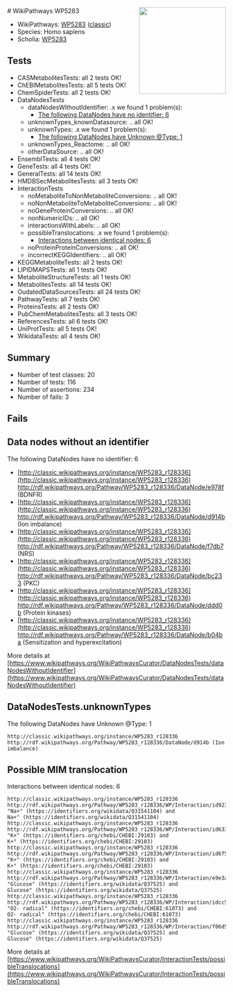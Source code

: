 <img style="float: right; width: 200px" src="https://upload.wikimedia.org/wikipedia/commons/thumb/8/83/Wplogo_with_text_500.png/640px-Wplogo_with_text_500.png" />
# WikiPathways WP5283

* WikiPathways: [WP5283](https://wikipathways.org/pathways/WP5283) ([classic](https://classic.wikipathways.org/instance/WP5283))
* Species: Homo sapiens
* Scholia: [WP5283](https://scholia.toolforge.org/wikipathways/WP5283)
## Tests
* CASMetabolitesTests: all 2 tests OK!
* ChEBIMetabolitesTests: all 5 tests OK!
* ChemSpiderTests: all 2 tests OK!
* DataNodesTests
    * dataNodesWithoutIdentifier: .x we found 1 problem(s):
        * [The following DataNodes have no identifier: 6](#d2d32fa5)
    * unknownTypes_knownDatasource: .. all OK!
    * unknownTypes: .x we found 1 problem(s):
        * [The following DataNodes have Unknown @Type: 1](#839973df)
    * unknownTypes_Reactome: .. all OK!
    * otherDataSource: .. all OK!
* EnsemblTests: all 4 tests OK!
* GeneTests: all 4 tests OK!
* GeneralTests: all 14 tests OK!
* HMDBSecMetabolitesTests: all 3 tests OK!
* InteractionTests
    * noMetaboliteToNonMetaboliteConversions: .. all OK!
    * noNonMetaboliteToMetaboliteConversions: .. all OK!
    * noGeneProteinConversions: .. all OK!
    * nonNumericIDs: .. all OK!
    * interactionsWithLabels: .. all OK!
    * possibleTranslocations: .x we found 1 problem(s):
        * [Interactions between identical nodes: 6](#1c11820b)
    * noProteinProteinConversions: .. all OK!
    * incorrectKEGGIdentifiers: .. all OK!
* KEGGMetaboliteTests: all 2 tests OK!
* LIPIDMAPSTests: all 1 tests OK!
* MetaboliteStructureTests: all 1 tests OK!
* MetabolitesTests: all 14 tests OK!
* OudatedDataSourcesTests: all 24 tests OK!
* PathwayTests: all 7 tests OK!
* ProteinsTests: all 2 tests OK!
* PubChemMetabolitesTests: all 3 tests OK!
* ReferencesTests: all 6 tests OK!
* UniProtTests: all 5 tests OK!
* WikidataTests: all 4 tests OK!


## Summary

* Number of test classes: 20
* Number of tests: 116
* Number of assertions: 234
* Number of fails: 3

## Fails

<a name="d2d32fa5" />

## Data nodes without an identifier

The following DataNodes have no identifier: 6

* [http://classic.wikipathways.org/instance/WP5283_r128336](http://classic.wikipathways.org/instance/WP5283_r128336) http://rdf.wikipathways.org/Pathway/WP5283_r128336/DataNode/e978f (BDNFR)
* [http://classic.wikipathways.org/instance/WP5283_r128336](http://classic.wikipathways.org/instance/WP5283_r128336) http://rdf.wikipathways.org/Pathway/WP5283_r128336/DataNode/d914b (Ion
imbalance)
* [http://classic.wikipathways.org/instance/WP5283_r128336](http://classic.wikipathways.org/instance/WP5283_r128336) http://rdf.wikipathways.org/Pathway/WP5283_r128336/DataNode/f7db7 (NRS)
* [http://classic.wikipathways.org/instance/WP5283_r128336](http://classic.wikipathways.org/instance/WP5283_r128336) http://rdf.wikipathways.org/Pathway/WP5283_r128336/DataNode/bc233 (PKC)
* [http://classic.wikipathways.org/instance/WP5283_r128336](http://classic.wikipathways.org/instance/WP5283_r128336) http://rdf.wikipathways.org/Pathway/WP5283_r128336/DataNode/ddd0b (Protein
kinases)
* [http://classic.wikipathways.org/instance/WP5283_r128336](http://classic.wikipathways.org/instance/WP5283_r128336) http://rdf.wikipathways.org/Pathway/WP5283_r128336/DataNode/b04ba (Sensitization and
hyperexcitation)


More details at [https://www.wikipathways.org/WikiPathwaysCurator/DataNodesTests/dataNodesWithoutIdentifier](https://www.wikipathways.org/WikiPathwaysCurator/DataNodesTests/dataNodesWithoutIdentifier)

<a name="839973df" />

## DataNodesTests.unknownTypes

The following DataNodes have Unknown @Type: 1
```
http://classic.wikipathways.org/instance/WP5283_r128336 http://rdf.wikipathways.org/Pathway/WP5283_r128336/DataNode/d914b (Ion
imbalance)
```

<a name="1c11820b" />

## Possible MIM translocation

Interactions between identical nodes: 6
```
http://classic.wikipathways.org/instance/WP5283_r128336 http://rdf.wikipathways.org/Pathway/WP5283_r128336/WP/Interaction/id923301e0 "Na+" (https://identifiers.org/wikidata/Q31541104) and 
Na+" (https://identifiers.org/wikidata/Q31541104)
http://classic.wikipathways.org/instance/WP5283_r128336 http://rdf.wikipathways.org/Pathway/WP5283_r128336/WP/Interaction/id6330e88e "K+" (https://identifiers.org/chebi/CHEBI:29103) and 
K+" (https://identifiers.org/chebi/CHEBI:29103)
http://classic.wikipathways.org/instance/WP5283_r128336 http://rdf.wikipathways.org/Pathway/WP5283_r128336/WP/Interaction/id6f50d99c "K+" (https://identifiers.org/chebi/CHEBI:29103) and 
K+" (https://identifiers.org/chebi/CHEBI:29103)
http://classic.wikipathways.org/instance/WP5283_r128336 http://rdf.wikipathways.org/Pathway/WP5283_r128336/WP/Interaction/e9e3a "Glucose" (https://identifiers.org/wikidata/Q37525) and 
Glucose" (https://identifiers.org/wikidata/Q37525)
http://classic.wikipathways.org/instance/WP5283_r128336 http://rdf.wikipathways.org/Pathway/WP5283_r128336/WP/Interaction/idcc5067f9 "O2- radical" (https://identifiers.org/chebi/CHEBI:61073) and 
O2- radical" (https://identifiers.org/chebi/CHEBI:61073)
http://classic.wikipathways.org/instance/WP5283_r128336 http://rdf.wikipathways.org/Pathway/WP5283_r128336/WP/Interaction/f06d5 "Glucose" (https://identifiers.org/wikidata/Q37525) and 
Glucose" (https://identifiers.org/wikidata/Q37525)
```

More details at [https://www.wikipathways.org/WikiPathwaysCurator/InteractionTests/possibleTranslocations](https://www.wikipathways.org/WikiPathwaysCurator/InteractionTests/possibleTranslocations)

